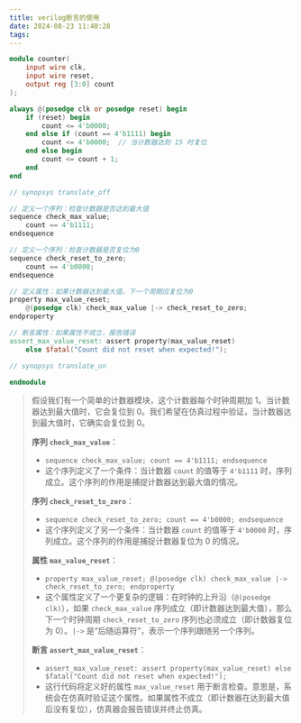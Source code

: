 ```yaml
---
title: verilog断言的使用
date: 2024-08-23 11:40:28
tags: 
---
```








```verilog
module counter(
    input wire clk,
    input wire reset,
    output reg [3:0] count
);

always @(posedge clk or posedge reset) begin
    if (reset) begin
        count <= 4'b0000;
    end else if (count == 4'b1111) begin
        count <= 4'b0000;  // 当计数器达到 15 时复位
    end else begin
        count <= count + 1;
    end
end

// synopsys translate_off

// 定义一个序列：检查计数器是否达到最大值
sequence check_max_value;
    count == 4'b1111;
endsequence

// 定义一个序列：检查计数器是否复位为0
sequence check_reset_to_zero;
    count == 4'b0000;
endsequence

// 定义属性：如果计数器达到最大值，下一个周期应复位为0
property max_value_reset;
    @(posedge clk) check_max_value |-> check_reset_to_zero;
endproperty

// 断言属性：如果属性不成立，报告错误
assert_max_value_reset: assert property(max_value_reset)
    else $fatal("Count did not reset when expected!");

// synopsys translate_on

endmodule

```





> 假设我们有一个简单的计数器模块，这个计数器每个时钟周期加 1。当计数器达到最大值时，它会复位到 0。我们希望在仿真过程中验证，当计数器达到最大值时，它确实会复位到 0。
>
> **序列 `check_max_value`**：
>
> - `sequence check_max_value; count == 4'b1111; endsequence`
> - 这个序列定义了一个条件：当计数器 `count` 的值等于 `4'b1111` 时，序列成立。这个序列的作用是捕捉计数器达到最大值的情况。
>
> **序列 `check_reset_to_zero`**：
>
> - `sequence check_reset_to_zero; count == 4'b0000; endsequence`
> - 这个序列定义了另一个条件：当计数器 `count` 的值等于 `4'b0000` 时，序列成立。这个序列的作用是捕捉计数器复位为 0 的情况。
>
> **属性 `max_value_reset`**：
>
> - `property max_value_reset; @(posedge clk) check_max_value |-> check_reset_to_zero; endproperty`
> - 这个属性定义了一个更复杂的逻辑：在时钟的上升沿（`@(posedge clk)`），如果 `check_max_value` 序列成立（即计数器达到最大值），那么下一个时钟周期 `check_reset_to_zero` 序列也必须成立（即计数器复位为 0）。`|->` 是“后随运算符”，表示一个序列跟随另一个序列。
>
> **断言 `assert_max_value_reset`**：
>
> - `assert_max_value_reset: assert property(max_value_reset) else $fatal("Count did not reset when expected!");`
> - 这行代码将定义好的属性 `max_value_reset` 用于断言检查。意思是，系统会在仿真时验证这个属性。如果属性不成立（即计数器在达到最大值后没有复位），仿真器会报告错误并终止仿真。

